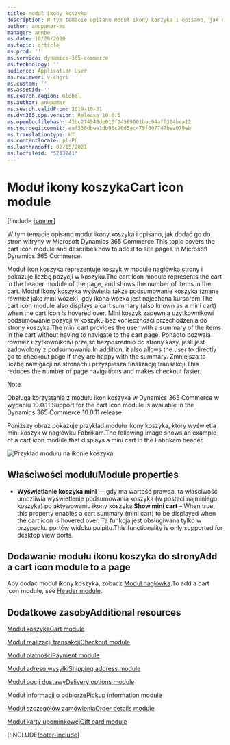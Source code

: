 ```yaml
---
title: Moduł ikony koszyka
description: W tym temacie opisano moduł ikony koszyka i opisano, jak dodać go do stron witryny w Microsoft Dynamics 365 Commerce.
author: anupamar-ms
manager: annbe
ms.date: 10/20/2020
ms.topic: article
ms.prod: ''
ms.service: dynamics-365-commerce
ms.technology: ''
audience: Application User
ms.reviewer: v-chgri
ms.custom: ''
ms.assetid: ''
ms.search.region: Global
ms.author: anupamar
ms.search.validFrom: 2019-10-31
ms.dyn365.ops.version: Release 10.0.5
ms.openlocfilehash: 43bc274548de016f24569001bac94aff324bea12
ms.sourcegitcommit: eaf330dbee1db96c20d5ac479f007747bea079eb
ms.translationtype: HT
ms.contentlocale: pl-PL
ms.lasthandoff: 02/15/2021
ms.locfileid: "5213241"
---
```

# <a name="cart-icon-module"></a><span data-ttu-id="4405a-103">Moduł ikony koszyka</span><span class="sxs-lookup"><span data-stu-id="4405a-103">Cart icon module</span></span>

[!include [banner](includes/banner.md)]

<span data-ttu-id="4405a-104">W tym temacie opisano moduł ikony koszyka i opisano, jak dodać go do stron witryny w Microsoft Dynamics 365 Commerce.</span><span class="sxs-lookup"><span data-stu-id="4405a-104">This topic covers the cart icon module and describes how to add it to site pages in Microsoft Dynamics 365 Commerce.</span></span>

<span data-ttu-id="4405a-105">Moduł ikon koszyka reprezentuje koszyk w module nagłówka strony i pokazuje liczbę pozycji w koszyku.</span><span class="sxs-lookup"><span data-stu-id="4405a-105">The cart icon module represents the cart in the header module of the page, and shows the number of items in the cart.</span></span> <span data-ttu-id="4405a-106">Moduł ikony koszyka wyświetla także podsumowanie koszyka (znane również jako mini wózek), gdy ikona wózka jest najechana kursorem.</span><span class="sxs-lookup"><span data-stu-id="4405a-106">The cart icon module also displays a cart summary (also known as a mini cart) when the cart icon is hovered over.</span></span> <span data-ttu-id="4405a-107">Mini koszyk zapewnia użytkownikowi podsumowanie pozycji w koszyku bez konieczności przechodzenia do strony koszyka.</span><span class="sxs-lookup"><span data-stu-id="4405a-107">The mini cart provides the user with a summary of the items in the cart without having to navigate to the cart page.</span></span> <span data-ttu-id="4405a-108">Ponadto pozwala również użytkownikowi przejść bezpośrednio do strony kasy, jeśli jest zadowolony z podsumowania.</span><span class="sxs-lookup"><span data-stu-id="4405a-108">In addition, it also allows the user to directly go to checkout page if they are happy with the summary.</span></span> <span data-ttu-id="4405a-109">Zmniejsza to liczbę nawigacji na stronach i przyspiesza finalizację transakcji.</span><span class="sxs-lookup"><span data-stu-id="4405a-109">This reduces the number of page navigations and makes checkout faster.</span></span> 

> [!NOTE]
> <span data-ttu-id="4405a-110">Obsługa korzystania z modułu ikon koszyka w Dynamics 365 Commerce w wydaniu 10.0.11.</span><span class="sxs-lookup"><span data-stu-id="4405a-110">Support for the cart icon module is available in the Dynamics 365 Commerce 10.0.11 release.</span></span>

<span data-ttu-id="4405a-111">Poniższy obraz pokazuje przykład modułu ikony koszyka, który wyświetla mini koszyk w nagłówku Fabrikam.</span><span class="sxs-lookup"><span data-stu-id="4405a-111">The following image shows an example of a cart icon module that displays a mini cart in the Fabrikam header.</span></span>

![Przykład modułu na ikonie koszyka](./media/ecommerce-Minicart.PNG)

## <a name="module-properties"></a><span data-ttu-id="4405a-113">Właściwości modułu</span><span class="sxs-lookup"><span data-stu-id="4405a-113">Module properties</span></span>

- <span data-ttu-id="4405a-114">**Wyświetlanie koszyka mini** — gdy ma wartość prawda, ta właściwość umożliwia wyświetlenie podsumowania koszyka (w postaci najminiego koszyka) po aktywowaniu ikony koszyka.</span><span class="sxs-lookup"><span data-stu-id="4405a-114">**Show mini cart** – When true, this property enables a cart summary (mini cart) to be displayed when the cart icon is hovered over.</span></span> <span data-ttu-id="4405a-115">Ta funkcja jest obsługiwana tylko w przypadku portów widoku pulpitu.</span><span class="sxs-lookup"><span data-stu-id="4405a-115">This functionality is only supported for desktop view ports.</span></span>

## <a name="add-a-cart-icon-module-to-a-page"></a><span data-ttu-id="4405a-116">Dodawanie modułu ikonu koszyka do strony</span><span class="sxs-lookup"><span data-stu-id="4405a-116">Add a cart icon module to a page</span></span>

<span data-ttu-id="4405a-117">Aby dodać moduł ikony koszyka, zobacz [Moduł nagłówka](author-header-module.md).</span><span class="sxs-lookup"><span data-stu-id="4405a-117">To add a cart icon module, see [Header module](author-header-module.md).</span></span>

## <a name="additional-resources"></a><span data-ttu-id="4405a-118">Dodatkowe zasoby</span><span class="sxs-lookup"><span data-stu-id="4405a-118">Additional resources</span></span>

[<span data-ttu-id="4405a-119">Moduł koszyka</span><span class="sxs-lookup"><span data-stu-id="4405a-119">Cart module</span></span>](add-cart-module.md)

[<span data-ttu-id="4405a-120">Moduł realizacji transakcji</span><span class="sxs-lookup"><span data-stu-id="4405a-120">Checkout module</span></span>](add-checkout-module.md)

[<span data-ttu-id="4405a-121">Moduł płatności</span><span class="sxs-lookup"><span data-stu-id="4405a-121">Payment module</span></span>](payment-module.md)

[<span data-ttu-id="4405a-122">Moduł adresu wysyłki</span><span class="sxs-lookup"><span data-stu-id="4405a-122">Shipping address module</span></span>](ship-address-module.md)

[<span data-ttu-id="4405a-123">Moduł opcji dostawy</span><span class="sxs-lookup"><span data-stu-id="4405a-123">Delivery options module</span></span>](delivery-options-module.md)

[<span data-ttu-id="4405a-124">Moduł informacji o odbiorze</span><span class="sxs-lookup"><span data-stu-id="4405a-124">Pickup information module</span></span>](pickup-info-module.md)

[<span data-ttu-id="4405a-125">Moduł szczegółów zamówienia</span><span class="sxs-lookup"><span data-stu-id="4405a-125">Order details module</span></span>](order-confirmation-module.md)

[<span data-ttu-id="4405a-126">Moduł karty upominkowej</span><span class="sxs-lookup"><span data-stu-id="4405a-126">Gift card module</span></span>](add-giftcard.md)


[!INCLUDE[footer-include](../includes/footer-banner.md)]